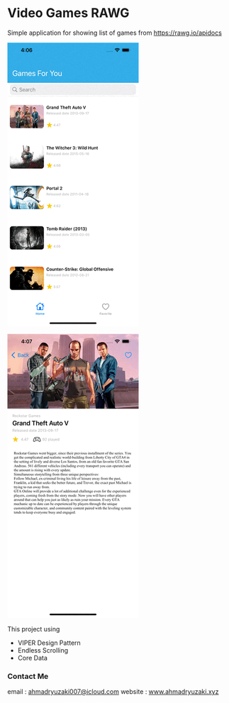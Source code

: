 # Video Games RAWG

Simple application for showing list of games from https://rawg.io/apidocs

[![GIF](https://github.com/ahmadryu007/RAWG-Video-Games-iOS/raw/main/home.gif)](https://github.com/ahmadryu007/RAWG-Video-Games-iOS/raw/main/home.gif)


[![GIF](https://github.com/ahmadryu007/RAWG-Video-Games-iOS/raw/main/favorite.gif)](https://github.com/ahmadryu007/RAWG-Video-Games-iOS/raw/main/favorite.gif)

This project using
  - VIPER Design Pattern
  - Endless Scrolling
  - Core Data



### Contact Me
email : ahmadryuzaki007@icloud.com
website : www.ahmadryuzaki.xyz
